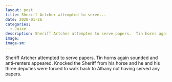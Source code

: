 ```yaml
---
layout: post
title: Sheriff Artcher attempted to serve...
date: 2020-01-26
categories: 
  - Juice
description: Sheriff Artcher attempted to serve papers.  Tin horns again sounded and anti-renters appeared.  Knocked the Sheriff from his horse and he and his three deputies were forced to walk back to Albany not having served any papers.
image: 
image-sm: 
---
```

Sheriff Artcher attempted to serve papers.  Tin horns again sounded and anti-renters appeared.  Knocked the Sheriff from his horse and he and his three deputies were forced to walk back to Albany not having served any papers.